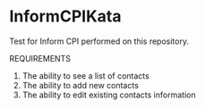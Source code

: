 # InformCPIKata
Test for Inform CPI performed on this repository.

REQUIREMENTS 
1. The ability to see a list of contacts
2. The ability to add new contacts
3. The ability to edit existing contacts information
